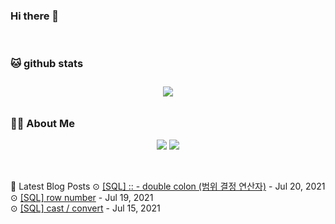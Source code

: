 
### Hi there 👋
<br>

###  🐱 github stats  

<div id="main" align="center">
    <img src="https://github-readme-stats.vercel.app/api?username=qpyu66&hide=stars,contribs&count_private=true&show_icons=true"
        style="height: auto; margin-left: 20px; margin-right: 20px; padding: 10px;"/>
</div>

###  💁‍♀️ About Me  
<p align="center">
    <a href="https://bsssss.tistory.com/"><img src="https://img.shields.io/badge/Blog-FF5722?style=flat-square&logo=Blogger&logoColor=white"/></a>
    <a href="mailto:qpyu66@gmail.com"><img src="https://img.shields.io/badge/Gmail-d14836?style=flat-square&logo=Gmail&logoColor=white&link=qpyu66@gmail.com"/></a>
</p>

<br>

📕 Latest Blog Posts
⊙ [[SQL] :: - double colon (범위 결정 연산자)](https://bsssss.tistory.com/626) - Jul 20, 2021<br>
⊙ [[SQL] row number](https://bsssss.tistory.com/620) - Jul 19, 2021<br>
⊙ [[SQL] cast / convert](https://bsssss.tistory.com/617) - Jul 15, 2021<br>
